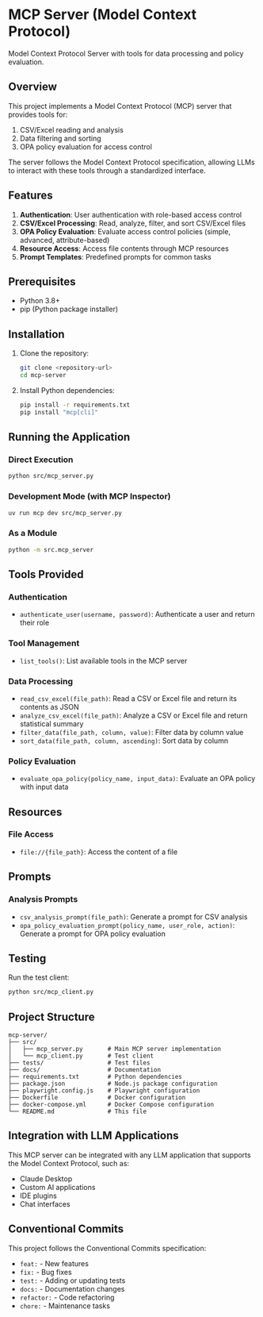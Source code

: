 # MCP Server (Model Context Protocol)

Model Context Protocol Server with tools for data processing and policy evaluation.

## Overview

This project implements a Model Context Protocol (MCP) server that provides tools for:
1. CSV/Excel reading and analysis
2. Data filtering and sorting
3. OPA policy evaluation for access control

The server follows the Model Context Protocol specification, allowing LLMs to interact with these tools through a standardized interface.

## Features

1. **Authentication**: User authentication with role-based access control
2. **CSV/Excel Processing**: Read, analyze, filter, and sort CSV/Excel files
3. **OPA Policy Evaluation**: Evaluate access control policies (simple, advanced, attribute-based)
4. **Resource Access**: Access file contents through MCP resources
5. **Prompt Templates**: Predefined prompts for common tasks

## Prerequisites

- Python 3.8+
- pip (Python package installer)

## Installation

1. Clone the repository:
   ```bash
   git clone <repository-url>
   cd mcp-server
   ```

2. Install Python dependencies:
   ```bash
   pip install -r requirements.txt
   pip install "mcp[cli]"
   ```

## Running the Application

### Direct Execution
```bash
python src/mcp_server.py
```

### Development Mode (with MCP Inspector)
```bash
uv run mcp dev src/mcp_server.py
```

### As a Module
```bash
python -m src.mcp_server
```

## Tools Provided

### Authentication
- `authenticate_user(username, password)`: Authenticate a user and return their role

### Tool Management
- `list_tools()`: List available tools in the MCP server

### Data Processing
- `read_csv_excel(file_path)`: Read a CSV or Excel file and return its contents as JSON
- `analyze_csv_excel(file_path)`: Analyze a CSV or Excel file and return statistical summary
- `filter_data(file_path, column, value)`: Filter data by column value
- `sort_data(file_path, column, ascending)`: Sort data by column

### Policy Evaluation
- `evaluate_opa_policy(policy_name, input_data)`: Evaluate an OPA policy with input data

## Resources

### File Access
- `file://{file_path}`: Access the content of a file

## Prompts

### Analysis Prompts
- `csv_analysis_prompt(file_path)`: Generate a prompt for CSV analysis
- `opa_policy_evaluation_prompt(policy_name, user_role, action)`: Generate a prompt for OPA policy evaluation

## Testing

Run the test client:
```bash
python src/mcp_client.py
```

## Project Structure

```
mcp-server/
├── src/
│   ├── mcp_server.py       # Main MCP server implementation
│   └── mcp_client.py       # Test client
├── tests/                  # Test files
├── docs/                   # Documentation
├── requirements.txt        # Python dependencies
├── package.json            # Node.js package configuration
├── playwright.config.js    # Playwright configuration
├── Dockerfile              # Docker configuration
├── docker-compose.yml      # Docker Compose configuration
└── README.md               # This file
```

## Integration with LLM Applications

This MCP server can be integrated with any LLM application that supports the Model Context Protocol, such as:
- Claude Desktop
- Custom AI applications
- IDE plugins
- Chat interfaces

## Conventional Commits

This project follows the Conventional Commits specification:
- `feat:` - New features
- `fix:` - Bug fixes
- `test:` - Adding or updating tests
- `docs:` - Documentation changes
- `refactor:` - Code refactoring
- `chore:` - Maintenance tasks
